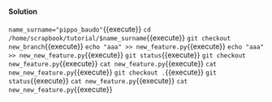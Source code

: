 #### Solution

`name_surname="pippo_baudo"`{{execute}}
`cd /home/scrapbook/tutorial/$name_surname`{{execute}}
`git checkout new_branch`{{execute}}
`echo "aaa" >> new_feature.py`{{execute}}
`echo "aaa" >> new_new_feature.py`{{execute}}
`git status`{{execute}}
`git checkout new_feature.py`{{execute}}
`cat new_feature.py`{{execute}}
`cat new_new_feature.py`{{execute}}
`git checkout .`{{execute}}
`git status`{{execute}}
`cat new_feature.py`{{execute}}
`cat new_new_feature.py`{{execute}}